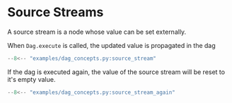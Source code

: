 
# Source Streams 

A source stream is a node whose value can be set externally.

When `Dag.execute` is called, the updated value is propagated in the dag

```python
--8<-- "examples/dag_concepts.py:source_stream"
```

If the dag is executed again, the value of the source stream will be reset to it's empty value.

```python
--8<-- "examples/dag_concepts.py:source_stream_again"
```
